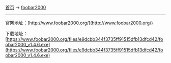 
[首页](/software) -> [foobar2000](/software/foobar2000)

---

官网地址：[http://www.foobar2000.org/](http://www.foobar2000.org/)

下载地址：[https://www.foobar2000.org/files/e9dcbb344f3735ff91515dfb13dfcd42/foobar2000_v1.4.6.exe](https://www.foobar2000.org/files/e9dcbb344f3735ff91515dfb13dfcd42/foobar2000_v1.4.6.exe)
